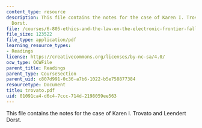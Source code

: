 ```yaml
---
content_type: resource
description: This file contains the notes for the case of Karen I. Trovato and Leendert
  Dorst.
file: /courses/6-805-ethics-and-the-law-on-the-electronic-frontier-fall-2005/01091ca4d6c47ccc714d2198059ee563_trovato.pdf
file_size: 123522
file_type: application/pdf
learning_resource_types:
- Readings
license: https://creativecommons.org/licenses/by-nc-sa/4.0/
ocw_type: OCWFile
parent_title: Readings
parent_type: CourseSection
parent_uid: c807d991-0c36-a7b6-1022-b5e758877384
resourcetype: Document
title: trovato.pdf
uid: 01091ca4-d6c4-7ccc-714d-2198059ee563
---
```

This file contains the notes for the case of Karen I. Trovato and Leendert Dorst.